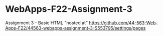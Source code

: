 # WebApps-F22-Assignment-3
Assignment 3 - Basic HTML
"hosted at"
https://github.com/44-563-Web-Apps-F22/44563-webapps-assignment-3-S553795/settings/pages